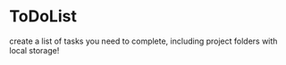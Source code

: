 # ToDoList
create a list of tasks you need to complete, including project folders with local storage!
